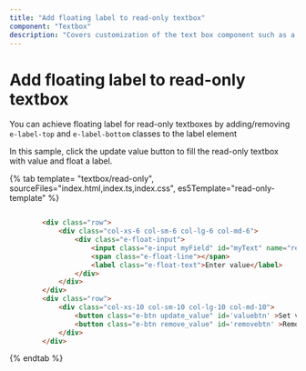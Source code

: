 ```yaml
---
title: "Add floating label to read-only textbox"
component: "Textbox"
description: "Covers customization of the text box component such as a rounded corner, disabled, read-only state, background color, and font color."
---
```


# Add floating label to read-only textbox

You can achieve floating label for read-only textboxes by adding/removing `e-label-top` and `e-label-bottom` classes to the label element

In this sample, click the update value button to fill the read-only textbox with value and float a label.

{% tab template= "textbox/read-only", sourceFiles="index.html,index.ts,index.css", es5Template="read-only-template" %}

```html

        <div class="row">
            <div class="col-xs-6 col-sm-6 col-lg-6 col-md-6">
                <div class="e-float-input">
                    <input class="e-input myField" id="myText" name="readonlyAttr"  type="text" readOnly>
                    <span class="e-float-line"></span>
                    <label class="e-float-text">Enter value</label>
                </div>
            </div>
        </div>
        <div class="row">
            <div class="col-xs-10 col-sm-10 col-lg-10 col-md-10">
                <button class="e-btn update_value" id='valuebtn' >Set value</button>
                <button class="e-btn remove_value" id='removebtn' >Remove value</button>
            </div>
        </div>

```

{% endtab %}